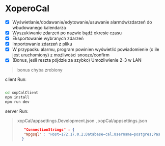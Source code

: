 # XoperoCal

- [X] Wyświetlanie/dodawanie/edytowanie/usuwanie alarmów/zdarzeń do wbudowanego kalendarza
- [X] Wyszukiwanie zdarzeń po nazwie bądź okresie czasu
- [x] Eksportowanie wybranych zdarzeń
- [x] Importowanie zdarzeń z pliku
- [x] W przypadku alarmu, program powinien wyświetlić powiadomienie (o ile jest uruchomiony) z możliwości snooze/confirm
- [X] (Bonus, jeśli reszta pójdzie za szybko) Umożliwienie 2-3 w LAN
> bonus chyba zrobiony 

client Run: 
``` bash

cd xopCalClient
npm install
npm run dev

```

server Run:

>
> xopCal/appsettings.Development.json ,
> xopCal/appsettings.json
>```json
>    "ConnectionStrings" : {
>    "Npgsql" : "Host=172.17.0.2;Database=cal;Username=postgres;Password=r"
>   }
>```